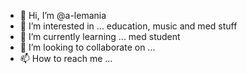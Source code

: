 - 👋 Hi, I’m @a-lemania
- 👀 I’m interested in ... education, music and med stuff
- 🌱 I’m currently learning ... med student
- 💞️ I’m looking to collaborate on ...
- 📫 How to reach me ...

<!---
a-lemania/a-lemania is a ✨ special ✨ repository because its `README.md` (this file) appears on your GitHub profile.
You can click the Preview link to take a look at your changes.
--->
